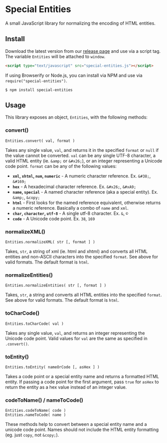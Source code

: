 # Special Entities

A small JavaScript library for normalizing the encoding of HTML entities.

## Install

Download the latest version from our [release page](https://github.com/BeneathTheInk/special-entities/releases) and use via a script tag. The variable `Entities` will be attached to `window`.

```html
<script type="text/javascript" src="special-entities.js"></script>
```

If using Browserify or Node.js, you can install via NPM and use via `require("special-entities")`.

```shell
$ npm install special-entities
```

## Usage

This library exposes an object, `Entities`, with the following methods:

### convert()

```
Entities.convert( val, format )
```

Takes any single value, `val`, and returns it in the specified `format` or `null` if the value cannot be converted. `val` can be any single UTF-8 character, a valid HTML entity (ie. `&amp;` or `&#x26;`), or an integer representing a Unicode code point. `format` can be any of the following values:

* __`xml`, `xhtml`, `num`, `numeric`__ - A numeric character reference. Ex. `&#38;`, `&#169;`
* __`hex`__ - A hexadecimal character reference. Ex. `&#x26;`, `&#xA9;`
* __`name`, `special`__ - A named character reference (aka a special entity). Ex. `&amp;`, `&copy;`
* __`html`__ - First looks for the named reference equivalent, otherwise returns a numeric reference. Basically a combo of `name` and `xml`.
* __`char`, `character`, `utf-8`__ - A single utf-8 character. Ex. `&`, `©`
* __`code`__ - A Unicode code point. Ex. `38`, `169`

### normalizeXML()

```
Entities.normalizeXML( str [, format ] )
```

Takes, `str`, a string of xml (ie. html and xhtml) and converts all HTML entities and non-ASCII characters into the specified `format`. See above for valid formats. The default format is `html`.

### normalizeEntities()

```
Entities.normalizeEntities( str [, format ] )
```

Takes, `str`, a string and converts all HTML entities into the specified `format`. See above for valid formats. The default format is `html`.

### toCharCode()

```
Entities.toCharCode( val )
```

Takes any single value, `val`, and returns an integer representing the Unicode code point. Valid values for `val` are the same as specified in `.convert()`.

### toEntity()

```
Entities.toEntity( nameOrCode [, asHex ] )
```

Takes a code point or a special entity name and returns a formatted HTML entity. If passing a code point for the first argument, pass `true` for `asHex` to return the entity as a hex value instead of an integer value.

### codeToName() / nameToCode()

```
Entities.codeToName( code )
Entities.nameToCode( name )
```

These methods help to convert between a special entity name and a unicode code point. Names should not include the HTML entity formatting (eg. just `copy`, not `&copy;`).

